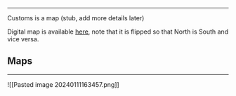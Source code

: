 
---
Customs is a map (stub, add more details later)

Digital map is available [here](https://mapgenie.io/tarkov/maps/customs), note that it is flipped so that North is South and vice versa.
## Maps
---
![[Pasted image 20240111163457.png]]